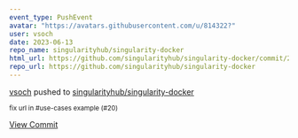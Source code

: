 ```yaml
---
event_type: PushEvent
avatar: "https://avatars.githubusercontent.com/u/814322?"
user: vsoch
date: 2023-06-13
repo_name: singularityhub/singularity-docker
html_url: https://github.com/singularityhub/singularity-docker/commit/2b26d06070e615a3ff896ed75a2343b8989280a0
repo_url: https://github.com/singularityhub/singularity-docker
---
```


<a href='https://github.com/vsoch' target='_blank'>vsoch</a> pushed to <a href='https://github.com/singularityhub/singularity-docker' target='_blank'>singularityhub/singularity-docker</a>

<small>fix url in #use-cases example (#20)</small>

<a href='https://github.com/singularityhub/singularity-docker/commit/2b26d06070e615a3ff896ed75a2343b8989280a0' target='_blank'>View Commit</a>